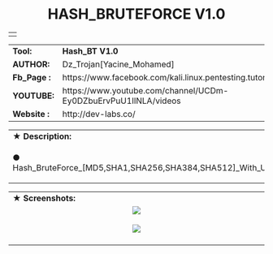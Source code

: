 <html>
<body>
<h1 align="center">HASH_BRUTEFORCE V1.0</h1>
<table border="0" cellpadding="2" cellspacing="2" width="100%">
  <tr>
    <td align="center"><b>
    </b></td>
  </tr>
</table>
<table border="0" cellpadding="0" cellspacing="2" width="100%">
  <tr>
    <td width="100px" class="main2"><b>Tool:</b></td>
    <td width="780px" class="main2"><b>Hash_BT V1.0</b></td>
 
  <tr>
    <td width="100px" class="main2"><b>AUTHOR:</b></td><td width="780px">Dz_Trojan[Yacine_Mohamed]</td>
  </tr>
  <tr>
    <td width="100px" class="main2"><b>Fb_Page :</b></td><td width="780px">https://www.facebook.com/kali.linux.pentesting.tutorials/</td>
  </tr>
  <tr>
    <td width="100px" class="main2"><b>YOUTUBE:</b></td><td>https://www.youtube.com/channel/UCDm-Ey0DZbuErvPuU1IlNLA/videos</td>
  
  <tr>
    <td width="100px" class="main2"><b>Website :</b></td><td>http://dev-labs.co/</td>
  </tr>
</table>
<table border="0" cellpadding="2" cellspacing="5" width="100%">
  <tr>
    <td class="main3">&#9733; <b>Description:</b></td>
  </tr>
  <tr>
    <td class="main" width="890px"><p>&#x25cf; Hash_BruteForce_[MD5,SHA1,SHA256,SHA384,SHA512]_With_Use_Wordlist
<br />
    </table>
<table border="0" cellpadding="2" cellspacing="5" width="100%">
  <tr>
    <td class="main3">&#9733; <b>Screenshots:</b></td>
  </tr>
  <tr>
    <td align="center" width="890px">
    <img src="https://i.imgur.com/Yvnxmyc.png" /> <br/><br/>
    <img src="https://i.imgur.com/yanckIq.png" /> <br/><br/>
    </td>
  </tr>
</table> 
</body>
</html>


